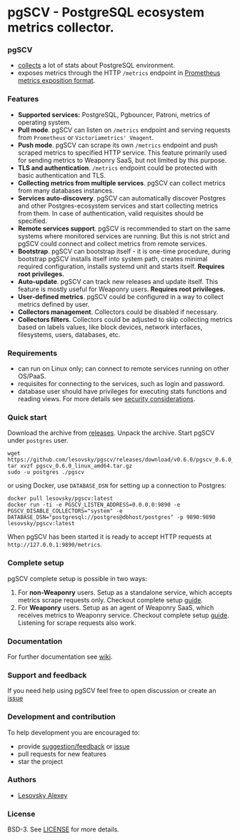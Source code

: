 # pgSCV - PostgreSQL ecosystem metrics collector.

### pgSCV
- [collects](https://github.com/lesovsky/pgscv/wiki/Collectors) a lot of stats about PostgreSQL environment.
- exposes metrics through the HTTP `/metrics` endpoint in [Prometheus metrics exposition format](https://prometheus.io/docs/concepts/data_model/).

### Features
- **Supported services:** PostgreSQL, Pgbouncer, Patroni, metrics of operating system.  
- **Pull mode**. pgSCV can listen on `/metrics` endpoint and serving requests from `Prometheus` or `Victoriametrics' Vmagent`.
- **Push mode**. pgSCV can scrape its own `/metrics` endpoint and push scraped metrics to specified HTTP service.
  This feature primarily used for sending metrics to Weaponry SaaS, but not limited by this purpose.
- **TLS and authentication**. `/metrics` endpoint could be protected with basic authentication and TLS.
- **Collecting metrics from multiple services**. pgSCV can collect metrics from many databases instances.
- **Services auto-discovery**. pgSCV can automatically discover Postgres and other Postgres-ecosystem services and
  start collecting metrics from them. In case of authentication, valid requisites should be specified.
- **Remote services support**. pgSCV is recommended to start on the same systems where monitored services are running.
  But this is not strict and pgSCV could connect and collect metrics from remote services.
- **Bootstrap**. pgSCV can bootstrap itself - it is one-time procedure, during bootstrap pgSCV installs itself into system path, creates minimal required configuration,
  installs systemd unit and starts itself. **Requires root privileges.**
- **Auto-update**. pgSCV can track new releases and update itself. This feature is mostly useful for Weaponry users. **Requires root privileges.**
- **User-defined metrics**. pgSCV could be configured in a way to collect metrics defined by user.
- **Collectors management**. Collectors could be disabled if necessary.
- **Collectors filters**. Collectors could be adjusted to skip collecting metrics based on labels values, like
  block devices, network interfaces, filesystems, users, databases, etc.

### Requirements
- can run on Linux only; can connect to remote services running on other OS/PaaS.
- requisites for connecting to the services, such as login and password.
- database user should have privileges for executing stats functions and reading views.
  For more details see [security considerations](https://github.com/lesovsky/pgscv/wiki/Security-considerations).

### Quick start
Download the archive from [releases](https://github.com/lesovsky/pgscv/releases). Unpack the archive. Start pgSCV under `postgres` user.

```shell
wget https://github.com/lesovsky/pgscv/releases/download/v0.6.0/pgscv_0.6.0_linux_amd64.tar.gz
tar xvzf pgscv_0.6.0_linux_amd64.tar.gz
sudo -u postgres ./pgscv 
```

or using Docker, use `DATABASE_DSN` for setting up a connection to Postgres:
```
docker pull lesovsky/pgscv:latest
docker run -ti -e PGSCV_LISTEN_ADDRESS=0.0.0.0:9890 -e PGSCV_DISABLE_COLLECTORS="system" -e DATABASE_DSN="postgresql://postgres@dbhost/postgres" -p 9890:9890 lesovsky/pgscv:latest
```

When pgSCV has been started it is ready to accept HTTP requests at `http://127.0.0.1:9890/metrics`.

### Complete setup
pgSCV complete setup is possible in two ways:
1. For **non-Weaponry** users. Setup as a standalone service, which accepts metrics scrape requests only. Checkout complete setup [guide](https://github.com/lesovsky/pgscv/wiki/Setup-for-regular-users).
2. For **Weaponry** users. Setup as an agent of Weaponry SaaS, which receives metrics to Weaponry service. Checkout complete setup [guide](https://github.com/lesovsky/pgscv/wiki/Setup-for-Weaponry-users). Listening for scrape requests also work.

### Documentation
For further documentation see [wiki](https://github.com/lesovsky/pgscv/wiki).

### Support and feedback
If you need help using pgSCV feel free to open discussion or create an [issue](https://github.com/lesovsky/pgscv/issues)

### Development and contribution
To help development you are encouraged to:
- provide [suggestion/feedback](https://github.com/lesovsky/pgscv/discussions) or [issue](https://github.com/lesovsky/pgscv/issues)
- pull requests for new features
- star the project

### Authors
- [Lesovsky Alexey](https://github.com/lesovsky)

### License
BSD-3. See [LICENSE](./LICENSE) for more details.
